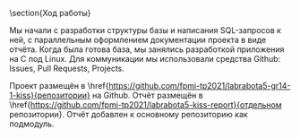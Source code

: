 \section{Ход работы}

Мы начали с разработки структуры базы и написания SQL-запросов к ней, с параллельным оформлением документации проекта в виде отчёта. Когда была готова база, мы занялись разработкой приложения на C под Linux. Для коммуникации мы использовали средства Github: Issues, Pull Requests, Projects.

Проект размещён в \href{https://github.com/fpmi-tp2021/labrabota5-gr14-1-kiss}{репозитории} на Github. Отчёт размещён в \href{https://github.com/fpmi-tp2021/labrabota5-kiss-report}{отдельном репозитории}. Отчёт добавлен к основному репозиторию как подмодуль.
